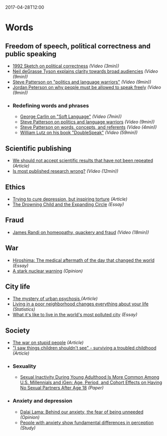 2017-04-28T12:00
# Words

## Freedom of speech, political correctness and public speaking
* [1992 Sketch on political correctness](https://www.youtube.com/watch?v=77M2e3APoXk) _(Video (3min))_
* [Neil deGrasse Tyson explains clarity towards broad audiencies](https://www.youtube.com/watch?v=XkjxVTeQp-I) _(Video (9min))_
* [Steve Patterson on "politics and language warriors"](https://youtu.be/Hmlnakt-HVg) _(Video (9min))_
* [Jordan Peterson on why people must be allowed to speak freely](https://youtu.be/G59QpvdQa5w) _(Video (9min))_
* ### Redefining words and phrases
  * [George Carlin on "Soft Language"](https://www.youtube.com/watch?v=h67k9eEw9AY) _(Video (7min))_
  * [Steve Patterson on politics and language warriors](https://www.youtube.com/watch?v=Hmlnakt-HVg) _(Video (9min))_
  * [Steve Patterson on words, concepts, and referents](https://www.youtube.com/watch?v=_8j9gkc-zjk) _(Video (4min))_
  * [William Lutz on his book "DoubleSpeak"](https://youtu.be/8ZpIv7T8oEY) _(Video (59min))_

## Scientific publishing
* [We should not accept scientific results that have not been repeated](http://nautil.us/blog/we-should-not-accept-scientific-results-that-have-not-been-repeated) _(Article)_
* [Is most published research wrong?](https://www.youtube.com/watch?v=42QuXLucH3Q) _(Video (12min))_

## Ethics
* [Trying to cure depression, but inspiring torture](http://www.newyorker.com/science/maria-konnikova/theory-psychology-justified-torture) _(Article)_
* [The Drowning Child and the Expanding Circle](https://www.utilitarian.net/singer/by/199704--.htm) _(Essay)_

## Fraud
* [James Randi on homeopathy, quackery and fraud](https://youtu.be/c0Z7KeNCi7g) _(Video (18min))_

## War
* [Hiroshima: The medical aftermath of the day that changed the world](http://hiroshima.australiandoctor.com.au/#c1) _(Essay)_
* [A stark nuclear warning](http://www.nybooks.com/articles/2016/07/14/a-stark-nuclear-warning/) _(Opinion)_

## City life
* [The mystery of urban psychosis ](https://www.theatlantic.com/health/archive/2016/07/the-enigma-of-urban-psychosis/491141/?single_page=true) _(Article)_
* [Living in a poor neighborhood changes everything about your life](http://www.vox.com/2016/6/6/11852640/cartoon-poor-neighborhoods) _(Statistics)_
* [What it's like to live in the world's most polluted city](http://news.nationalgeographic.com/2016/04/160425-new-delhi-most-polluted-city-matthieu-paley/) _(Essay)_

## Society
* [The war on stupid people](https://www.theatlantic.com/magazine/archive/2016/07/the-war-on-stupid-people/485618/?single_page=true) _(Article)_
* ["I saw things children shouldn't see" - surviving a troubled childhood](https://mosaicscience.com/story/surviving-troubled-childhood-resilience-neglect-adversity) _(Article)_
* ### Sexuality
  * [Sexual Inactivity During Young Adulthood Is More Common Among U.S. Millennials and iGen: Age, Period, and Cohort Effects on Having No Sexual Partners After Age 18](http://link.springer.com/article/10.1007/s10508-016-0798-z) _(Paper)_
* ### Anxiety and depression
  * [Dalai Lama: Behind our anxiety, the fear of being unneeded](https://nytimes.com/2016/11/04/opinion/dalai-lama-behind-our-anxiety-the-fear-of-being-unneeded.html) _(Opinion)_
  * [People with anxiety show fundamental differences in perception](https://www.eurekalert.org/pub_releases/2016-03/cp-pwa022516.php) _(Study)_
